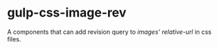# gulp-css-image-rev
A components that can add revision query to *images' relative-url* in css files.
